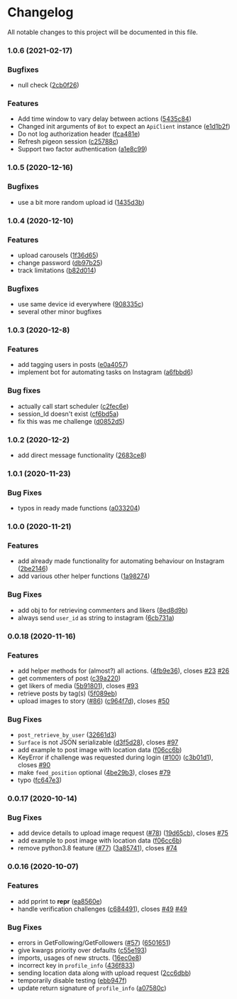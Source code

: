 # Changelog

All notable changes to this project will be documented in this file.

### 1.0.6 (2021-02-17)

### Bugfixes

* null check ([2cb0f26](https://github.com/stanvanrooy/instauto/commit/2cb0f26180b220f06e5568a9909b8c8ada7c7565))

### Features

* Add time window to vary delay between actions ([5435c84](https://github.com/stanvanrooy/instauto/commit/5435c84d3caf5731ab7cbbd5b438c37dfd5a0f8a))
* Changed init arguments of `Bot` to expect an `ApiClient` instance ([e1d1b2f](https://github.com/stanvanrooy/instauto/commit/e1d1b2f4b2aba3a01e74e3f43ab09bb8fab95323))
* Do not log authorization header ([fca481e](https://github.com/stanvanrooy/instauto/commit/7ca481ecef1d18d0d983f266dcb1b3c029e8f2f0))
* Refresh pigeon session ([c25788c](https://github.com/stanvanrooy/instauto/commit/c25788cfbe9848c8e22950eb07929d7737697ca4))
* Support two factor authentication ([a1e8c99](https://github.com/stanvanrooy/instauto/commit/a1e8c990803725c55af3d89a816e88c2023a277f))

### 1.0.5 (2020-12-16)

### Bugfixes

* use a bit more random upload id ([1435d3b](https://github.com/stanvanrooy/instauto/commit/1435d3b33b277cca024eaa063d591a1ffb635d04))


### 1.0.4 (2020-12-10)

### Features

* upload carousels ([1f36d65](https://github.com/stanvanrooy/instauto/commit/1f36d65c180cde44f2f865a520da742969d28798))
* change password ([db97b25](https://github.com/stanvanrooy/instauto/commit/db97b2563af69a0dcfeb7aabdfa5ca6f4193923f))
* track limitations ([b82d014](https://github.com/stanvanrooy/instauto/commit/b82d01467ec6b1e03b1e73e0369cc49055bded98))

### Bugfixes
* use same device id everywhere ([908335c](https://github.com/stanvanrooy/instauto/commit/b82d01467ec6b1e03b1e73e0369cc49055bded98))
* several other minor bugfixes


### 1.0.3 (2020-12-8)

### Features

* add tagging users in posts ([e0a4057](https://github.com/stanvanrooy/instauto/commit/e0a40578c0e92ee1b6d28554d448187687802b13))
* implement bot for automating tasks on Instagram ([a6fbbd6](https://github.com/stanvanrooy/instauto/commit/a6fbbd671e79c51d3e394ecbfd19be037e3ca230))

### Bug fixes

* actually call start scheduler ([c2fec6e](https://github.com/stanvanrooy/instauto/commit/c2fec6ec43f8cc383ea58dedef9cd08b704c1f37))
* session_Id doesn't exist ([cf6bd5a](https://github.com/stanvanrooy/instauto/commit/cf6bd5a2c8ab5865feace9becece8ac1bb361030))
* fix this was me challenge ([d0852d5](https://github.com/stanvanrooy/instauto/commit/d0852d5b1e058c05395b7daf28594944e8646ed9))

### 1.0.2 (2020-12-2)
* add direct message functionality ([2683ce8](https://github.com/stanvanrooy/instauto/commit/2683ce806a36e515052dbb16af4b97e75daa2e1b))

### 1.0.1 (2020-11-23)

### Bug Fixes

* typos in ready made functions ([a033204](https://github.com/stanvanrooy/instauto/commit/a033204ad781243630e7b487aa308d5ef9761ea9))
### 1.0.0 (2020-11-21)


### Features

* add already made functionality for automating behaviour on Instagram ([2be2146](https://github.com/stanvanrooy/instauto/commit/2be2146e8996351212b99d27dc5740ae505849bb))
* add various other helper functions ([1a98274](https://github.com/stanvanrooy/instauto/commit/1a9827441f569c556923f751f886dc92a241e54b))

### Bug Fixes

* add obj to for retrieving commenters and likers ([8ed8d9b](https://github.com/stanvanrooy/instauto/commit/8ed8d9b0b67723cde71103675aa832c96741b979))
* always send `user_id` as string to instagram ([6cb731a](https://github.com/stanvanrooy/instauto/commit/6cb731a854581b72fe60a11bbeaf01c191d6d6b1))

### 0.0.18 (2020-11-16)


### Features

* add helper methods for (almost?) all actions. ([4fb9e36](https://github.com/stanvanrooy/instauto/commit/4fb9e3613dd26b0e287ca9486b837904425f1012)), closes [#23](https://github.com/stanvanrooy/instauto/issues/23) [#26](https://github.com/stanvanrooy/instauto/issues/26)
* get commenters of post ([c39a220](https://github.com/stanvanrooy/instauto/commit/c39a2203016e3cd7c590d24c1fe3ac088fe9e878))
* get likers of media ([5b91801](https://github.com/stanvanrooy/instauto/commit/5b91801032374198b1c69d8eaf3be89162a79492)), closes [#93](https://github.com/stanvanrooy/instauto/issues/93)
* retrieve posts by tag(s) ([5f089eb](https://github.com/stanvanrooy/instauto/commit/5f089eb1d48e1e27fc5a9f967d2b65c85faeb13d))
* upload images to story ([#86](https://github.com/stanvanrooy/instauto/issues/86)) ([c964f7d](https://github.com/stanvanrooy/instauto/commit/c964f7db61bdff1d6e3c4eab0270162d98770016)), closes [#50](https://github.com/stanvanrooy/instauto/issues/50)


### Bug Fixes

* `post_retrieve_by_user` ([32661d3](https://github.com/stanvanrooy/instauto/commit/32661d323ea983b7c39ef9b1667a977b851bbcb5))
* `Surface` is not JSON serializable ([d3f5d28](https://github.com/stanvanrooy/instauto/commit/d3f5d28aaade2a1db72d5be7c39c93a256f68814)), closes [#97](https://github.com/stanvanrooy/instauto/issues/97)
* add example to post image with location data ([f06cc6b](https://github.com/stanvanrooy/instauto/commit/f06cc6bd0c6ea69663afea8497352f55235ccdff))
* KeyError if challenge was requested during login ([#100](https://github.com/stanvanrooy/instauto/issues/100)) ([c3b01d1](https://github.com/stanvanrooy/instauto/commit/c3b01d17bcedb93c0f4cb2f9711083b34b8e13fa)), closes [#90](https://github.com/stanvanrooy/instauto/issues/90)
* make `feed_position` optional ([4be29b3](https://github.com/stanvanrooy/instauto/commit/4be29b3b3cbea462a71e5f9ec50d0f0f199581d0)), closes [#79](https://github.com/stanvanrooy/instauto/issues/79)
* typo ([fc647e3](https://github.com/stanvanrooy/instauto/commit/fc647e3bfc750d9806b1b384e1ab5ef5b5911c41))

### 0.0.17 (2020-10-14)


### Bug Fixes

* add device details to upload image request ([#78](https://github.com/stanvanrooy/instauto/issues/78)) ([19d65cb](https://github.com/stanvanrooy/instauto/commit/19d65cb2a6be36af18d13da13b0c326ea48f4b79)), closes [#75](https://github.com/stanvanrooy/instauto/issues/75)
* add example to post image with location data ([f06cc6b](https://github.com/stanvanrooy/instauto/commit/f06cc6bd0c6ea69663afea8497352f55235ccdff))
* remove python3.8 feature ([#77](https://github.com/stanvanrooy/instauto/issues/77)) ([3a85741](https://github.com/stanvanrooy/instauto/commit/3a85741f7432e9d1c32784ffd9b969e2c081f801)), closes [#74](https://github.com/stanvanrooy/instauto/issues/74)

### 0.0.16 (2020-10-07)


### Features

* add pprint to __repr__ ([ea8560e](https://github.com/stanvanrooy/instauto/commit/ea8560e6f2609883b66eff6b5993ec940f86bb36))
* handle verification challenges ([c684491](https://github.com/stanvanrooy/instauto/commit/c68449107887226caf1ca3eead8e110d7eb7c594)), closes [#49](https://github.com/stanvanrooy/instauto/issues/49) [#49](https://github.com/stanvanrooy/instauto/issues/49)


### Bug Fixes

* errors in GetFollowing/GetFollowers ([#57](https://github.com/stanvanrooy/instauto/issues/57)) ([6501651](https://github.com/stanvanrooy/instauto/commit/65016511764df691bdb327a7d1f1b8a6f2aaa083))
* give kwargs priority over defaults ([c55e193](https://github.com/stanvanrooy/instauto/commit/c55e1938bb5ff8199008e46bcc1c5564adcb5325))
* imports, usages of new structs. ([16ec0e8](https://github.com/stanvanrooy/instauto/commit/16ec0e86bcaa73ab3cd0e86b7cd33987a0405f25))
* incorrect key in `profile_info` ([436f833](https://github.com/stanvanrooy/instauto/commit/436f8336cf12b40f91c84637c724560e9825e1f3))
* sending location data along with upload request ([2cc6dbb](https://github.com/stanvanrooy/instauto/commit/2cc6dbb01cd968ba00279264a8c829ef5fcc97b0))
* temporarily disable testing ([ebb947f](https://github.com/stanvanrooy/instauto/commit/ebb947ff715acfd5e6abf5251aa7da7fca38f9b6))
* update return signature of `profile_info` ([a07580c](https://github.com/stanvanrooy/instauto/commit/a07580c3126acd95347e478e197e4e5290a62d9d))
